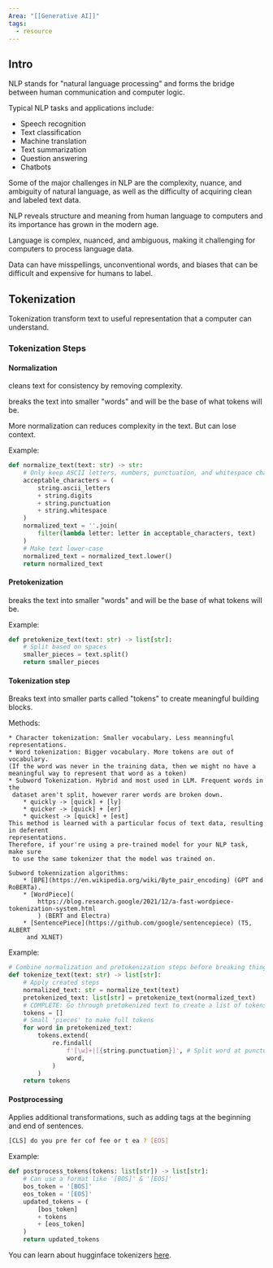 ```yaml
---
Area: "[[Generative AI]]"
tags:
  - resource
---
```

## Intro

NLP stands for "natural language processing" and forms the bridge between human
 communication and computer logic.

Typical NLP tasks and applications include:

* Speech recognition
* Text classification
* Machine translation
* Text summarization
* Question answering
* Chatbots

Some of the major challenges in NLP are the complexity, nuance, and ambiguity of
 natural language, as well as the difficulty of acquiring clean and labeled text
  data.

NLP reveals structure and meaning from human language to computers and its
importance has grown in the modern age.

Language is complex, nuanced, and ambiguous, making it challenging for computers
 to process language data.

Data can have misspellings, unconventional words, and biases that can be difficult
 and expensive for humans to label.

## Tokenization

Tokenization transform text to useful representation that a computer can understand.

### Tokenization Steps

#### Normalization

cleans text for consistency by removing complexity.

breaks the text into smaller "words" and will be the base of what tokens will be.

More normalization can reduces complexity in the text. But can lose context.

Example:

```python
def normalize_text(text: str) -> str:
    # Only keep ASCII letters, numbers, punctuation, and whitespace characters
    acceptable_characters = (
        string.ascii_letters
        + string.digits
        + string.punctuation
        + string.whitespace
    )
    normalized_text = ''.join(
        filter(lambda letter: letter in acceptable_characters, text)
    )
    # Make text lower-case
    normalized_text = normalized_text.lower()
    return normalized_text
```

#### Pretokenization

breaks the text into smaller "words" and will be the base of what tokens will be.

Example:

```python
def pretokenize_text(text: str) -> list[str]:
    # Split based on spaces
    smaller_pieces = text.split()
    return smaller_pieces
```

#### Tokenization step

Breaks text into smaller parts called "tokens" to create meaningful building blocks.

Methods:

    * Character tokenization: Smaller vocabulary. Less meanningful representations.
    * Word tokenization: Bigger vocabulary. More tokens are out of vocabulary.
    (If the word was never in the training data, then we might no have a
    meaningful way to represent that word as a token)
    * Subword Tokenization. Hybrid and most used in LLM. Frequent words in the
     dataset aren't split, however rarer words are broken down.
        * quickly -> [quick] + [ly]
        * quicker -> [quick] + [er]
        * quickest -> [quick] + [est]
    This method is learned with a particular focus of text data, resulting in deferent
    representations.
    Therefore, if your're using a pre-trained model for your NLP task, make sure
     to use the same tokenizer that the model was trained on.

    Subword tokennization algorithms:
        * [BPE](https://en.wikipedia.org/wiki/Byte_pair_encoding) (GPT and RoBERTa).
        * [WordPiece](
            https://blog.research.google/2021/12/a-fast-wordpiece-tokenization-system.html
            ) (BERT and Electra)
        * [SentencePiece](https://github.com/google/sentencepiece) (T5, ALBERT
         and XLNET)

Example:

```python
# Combine normalization and pretokenization steps before breaking things further
def tokenize_text(text: str) -> list[str]:
    # Apply created steps
    normalized_text: str = normalize_text(text)
    pretokenized_text: list[str] = pretokenize_text(normalized_text)
    # COMPLETE: Go through pretokenized text to create a list of tokens
    tokens = []
    # Small 'pieces' to make full tokens
    for word in pretokenized_text:
        tokens.extend(
            re.findall(
                f'[\w]+|[{string.punctuation}]', # Split word at punctuations
                word,
            )
        )
    return tokens
```

#### Postprocessing

Applies additional transformations, such as adding tags at the beginning and end
 of sentences.

 ```bash
 [CLS] do you pre fer cof fee or t ea ? [EOS]
```

Example:

```python
def postprocess_tokens(tokens: list[str]) -> list[str]:
    # Can use a format like '[BOS]' & '[EOS]'
    bos_token = '[BOS]'
    eos_token = '[EOS]'
    updated_tokens = (
        [bos_token]
        + tokens
        + [eos_token]
    )
    return updated_tokens
```

You can learn about hugginface tokenizers [here](../tutorials/hugging-face-tokenizer.ipynb).
